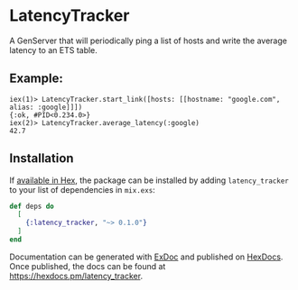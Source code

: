 # LatencyTracker

A GenServer that will periodically ping a list of hosts and write the average latency to an ETS table.

## Example:

```
iex(1)> LatencyTracker.start_link([hosts: [[hostname: "google.com", alias: :google]]])
{:ok, #PID<0.234.0>}
iex(2)> LatencyTracker.average_latency(:google)
42.7
```

## Installation

If [available in Hex](https://hex.pm/docs/publish), the package can be installed
by adding `latency_tracker` to your list of dependencies in `mix.exs`:

```elixir
def deps do
  [
    {:latency_tracker, "~> 0.1.0"}
  ]
end
```

Documentation can be generated with [ExDoc](https://github.com/elixir-lang/ex_doc)
and published on [HexDocs](https://hexdocs.pm). Once published, the docs can
be found at <https://hexdocs.pm/latency_tracker>.
